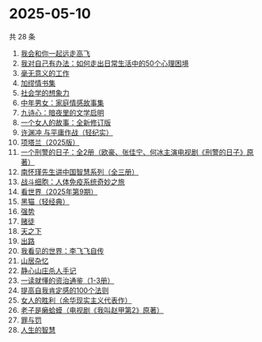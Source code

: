 # 2025-05-10

共 28 条

<!-- BEGIN WEREAD -->
<!-- 最后更新时间 2025-05-10 08:57:38 +0800 -->
1. [我会和你一起远走高飞](https://weread.qq.com/web/bookDetail/bc532ac0813ab9e2cg016015)
1. [我对自己有办法：如何走出日常生活中的50个心理困境](https://weread.qq.com/web/bookDetail/de032e10813ab9eb1g017f1f)
1. [毫无意义的工作](https://weread.qq.com/web/bookDetail/f7b32c90813ab77b6g013094)
1. [加缪情书集](https://weread.qq.com/web/bookDetail/d9e32920813ab9ec2g014f83)
1. [社会学的想象力](https://weread.qq.com/web/bookDetail/29432830719204cf2944d83)
1. [中年男女：家庭情感故事集](https://weread.qq.com/web/bookDetail/c2632330813ab9d8ag0167dc)
1. [九诗心：暗夜里的文学启明](https://weread.qq.com/web/bookDetail/f7e32280813ab9eb3g015d98)
1. [一个女人的故事：全新修订版](https://weread.qq.com/web/bookDetail/e1e32b50813ab7747g0117e8)
1. [许渊冲 与平庸作战（轻纪实）](https://weread.qq.com/web/bookDetail/24d32360813ab9e82g016626)
1. [项塔兰（2025版）](https://weread.qq.com/web/bookDetail/7b132290720f04097b19e3b)
1. [一个刑警的日子：全2册（欧豪、张佳宁、何冰主演电视剧《刑警的日子》原著）](https://weread.qq.com/web/bookDetail/cff323f0720c32d7cff8986)
1. [南怀瑾先生讲中国智慧系列（全三册）](https://weread.qq.com/web/bookDetail/9d532e10813ab7295g015a92)
1. [战斗细胞：人体免疫系统奇妙之旅](https://weread.qq.com/web/bookDetail/0c732f70813ab74fbg013e2b)
1. [看世界（2025年第9期）](https://weread.qq.com/web/bookDetail/ff232b20813ab9ebeg016a91)
1. [黑猫（轻经典）](https://weread.qq.com/web/bookDetail/e47322b0813ab9e5cg010586)
1. [强势](https://weread.qq.com/web/bookDetail/49f32500715443a149f102f)
1. [赌徒](https://weread.qq.com/web/bookDetail/78032ad0813ab6a94g01394b)
1. [天之下](https://weread.qq.com/web/bookDetail/4de326a0721770aa4de95f4)
1. [出路](https://weread.qq.com/web/bookDetail/dc132720813ab7b6fg0168d6)
1. [我看见的世界：李飞飞自传](https://weread.qq.com/web/bookDetail/76c32a50813ab9e4fg01737b)
1. [山居杂忆](https://weread.qq.com/web/bookDetail/90432270813ab8a7eg018ba7)
1. [静心山庄杀人手记](https://weread.qq.com/web/bookDetail/16732c50813ab9e75g0183a0)
1. [一读就懂的资治通鉴（1-3册）](https://weread.qq.com/web/bookDetail/63332f70813ab9d50g013a45)
1. [提高自我肯定感的100个法则](https://weread.qq.com/web/bookDetail/7b232300813ab9641g0174cf)
1. [女人的胜利（余华现实主义代表作）](https://weread.qq.com/web/bookDetail/50132dc0813ab937dg0158cf)
1. [老子是癞蛤蟆（电视剧《我叫赵甲第2》原著）](https://weread.qq.com/web/bookDetail/e6632110529542e66152d31)
1. [罪与罚](https://weread.qq.com/web/bookDetail/cb73280072505174cb7179d)
1. [人生的智慧](https://weread.qq.com/web/bookDetail/71632d705a953c7162b85e8)
<!-- END WEREAD -->